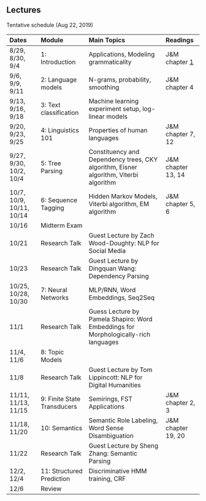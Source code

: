 ## Lectures

Tentative schedule (Aug 22, 2019)


| Dates     | Module                | Main Topics      | Readings |
| :-------- | :-------------------- | :--------------- | :-------- |
| 8/29, 8/30, 9/4 | 1: Introduction  | Applications, Modeling grammaticality | J&M chapter [1](http://www.cs.colorado.edu/%7Emartin/SLP/Updates/1.pdf) |
| 9/6, 9/9, 9/11 | 2: Language models | N-grams, probability, smoothing | J&M chapter 4 |
| 9/13, 9/16, 9/18 | 3: Text classification | Machine learning experiment setup, log-linear models | |
| 9/20, 9/23, 9/25 | 4: Linguistics 101 | Properties of human languages | J&M chapter 7, 12|
| 9/27, 9/30, 10/2, 10/4 | 5: Tree Parsing | Constituency and Dependency trees, CKY algorithm, Eisner algorithm, Viterbi algorithm | J&M chapter 13, 14| 
| 10/7, 10/9, 10/11, 10/14 | 6: Sequence Tagging | Hidden Markov Models, Viterbi algorithm, EM algorithm | J&M chapter 5, 6|
| 10/16 | Midterm Exam| | |
| 10/21 | Research Talk | Guest Lecture by Zach Wood-Doughty: NLP for Social Media |
| 10/23 | Research Talk | Guest Lecture by Dingquan Wang: Dependency Parsing | |
| 10/25, 10/28, 10/30 | 7: Neural Networks | MLP/RNN, Word Embeddings, Seq2Seq |
| 11/1 | Research Talk | Guess Lecture by Pamela Shapiro: Word Embeddings for Morphologically-rich languages | 
| 11/4, 11/6 | 8: Topic Models | | |
| 11/8 | Research Talk | Guest Lecture by Tom Lippincott: NLP for Digital Humanities | |
| 11/11, 11/13, 11/15 | 9: Finite State Transducers | Semirings, FST Applications| J&M chapter 2, 3|
| 11/18, 11/20  | 10: Semantics | Semantic Role Labeling, Word Sense Disambiguation| J&M chapter 19, 20| 
| 11/22 | Research Talk | Guest Lecture by Sheng Zhang: Semantic Parsing | |
| 12/2, 12/4 | 11: Structured Prediction | Discriminative HMM training, CRF| |
| 12/6 | Review | |

